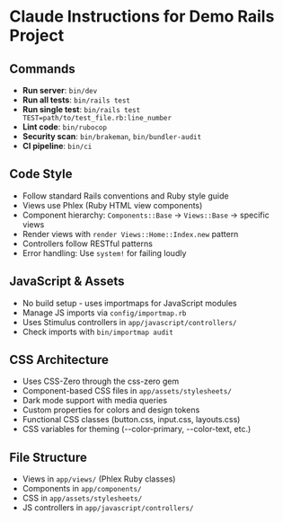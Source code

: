 # Claude Instructions for Demo Rails Project

## Commands
- **Run server**: `bin/dev`
- **Run all tests**: `bin/rails test`
- **Run single test**: `bin/rails test TEST=path/to/test_file.rb:line_number`
- **Lint code**: `bin/rubocop`
- **Security scan**: `bin/brakeman`, `bin/bundler-audit`
- **CI pipeline**: `bin/ci`

## Code Style
- Follow standard Rails conventions and Ruby style guide
- Views use Phlex (Ruby HTML view components)
- Component hierarchy: `Components::Base` -> `Views::Base` -> specific views
- Render views with `render Views::Home::Index.new` pattern
- Controllers follow RESTful patterns
- Error handling: Use `system!` for failing loudly

## JavaScript & Assets
- No build setup - uses importmaps for JavaScript modules
- Manage JS imports via `config/importmap.rb`
- Uses Stimulus controllers in `app/javascript/controllers/`
- Check imports with `bin/importmap audit`

## CSS Architecture
- Uses CSS-Zero through the css-zero gem
- Component-based CSS files in `app/assets/stylesheets/`
- Dark mode support with media queries
- Custom properties for colors and design tokens
- Functional CSS classes (button.css, input.css, layouts.css)
- CSS variables for theming (--color-primary, --color-text, etc.)

## File Structure
- Views in `app/views/` (Phlex Ruby classes)
- Components in `app/components/`
- CSS in `app/assets/stylesheets/`
- JS controllers in `app/javascript/controllers/`

